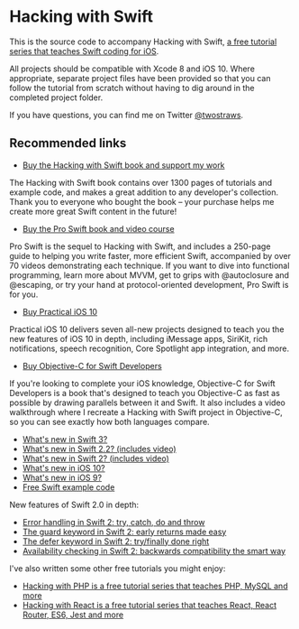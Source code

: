 # Hacking with Swift
This is the source code to accompany Hacking with Swift, [a free tutorial series that teaches Swift coding for iOS](https://www.hackingwithswift.com).

All projects should be compatible with Xcode 8 and iOS 10. Where appropriate, separate project files have been provided so that you can follow the tutorial from scratch without having to dig around in the completed project folder.

If you have questions, you can find me on Twitter [@twostraws](https://www.twitter.com/twostraws).


## Recommended links

- [Buy the Hacking with Swift book and support my work](https://gumroad.com/l/hws-book-pack)

The Hacking with Swift book contains over 1300 pages of tutorials and example code, and makes a great addition to any developer's collection. Thank you to everyone who bought the book – your purchase helps me create more great Swift content in the future!

- [Buy the Pro Swift book and video course](https://gumroad.com/l/proswift)

Pro Swift is the sequel to Hacking with Swift, and includes a 250-page guide to helping you write faster, more efficient Swift, accompanied by over 70 videos demonstrating each technique. If you want to dive into functional programming, learn more about MVVM, get to grips with @autoclosure and @escaping, or try your hand at protocol-oriented development, Pro Swift is for you.

- [Buy Practical iOS 10](https://gumroad.com/l/ios10)

Practical iOS 10 delivers seven all-new projects designed to teach you the new features of iOS 10 in depth, including iMessage apps, SiriKit, rich notifications, speech recognition, Core Spotlight app integration, and more.

- [Buy Objective-C for Swift Developers](https://gumroad.com/l/objcswift)

If you're looking to complete your iOS knowledge, Objective-C for Swift Developers is a book that's designed to teach you Objective-C as fast as possible by drawing parallels between it and Swift. It also includes a video walkthrough where I recreate a Hacking with Swift project in Objective-C, so you can see exactly how both languages compare.

- [What's new in Swift 3?](https://www.hackingwithswift.com/swift3)
- [What's new in Swift 2.2? (includes video)](https://www.hackingwithswift.com/swift2-2)
- [What's new in Swift 2? (includes video)](https://www.hackingwithswift.com/swift2)
- [What's new in iOS 10?](https://www.hackingwithswift.com/ios10)
- [What's new in iOS 9?](https://www.hackingwithswift.com/ios9)
- [Free Swift example code](https://www.hackingwithswift.com/example-code)


New features of Swift 2.0 in depth:

- [Error handling in Swift 2: try, catch, do and throw](https://www.hackingwithswift.com/new-syntax-swift-2-error-handling-try-catch)
- [The guard keyword in Swift 2: early returns made easy](https://www.hackingwithswift.com/new-syntax-swift-2-guard)
- [The defer keyword in Swift 2: try/finally done right](https://www.hackingwithswift.com/new-syntax-swift-2-defer)
- [Availability checking in Swift 2: backwards compatibility the smart way](https://www.hackingwithswift.com/new-syntax-swift-2-availability-checking)

I've also written some other free tutorials you might enjoy:

- [Hacking with PHP is a free tutorial series that teaches PHP, MySQL and more](http://www.hackingwithphp.com)
- [Hacking with React is a free tutorial series that teaches React, React Router, ES6, Jest and more](http://www.hackingwithreact.com)
